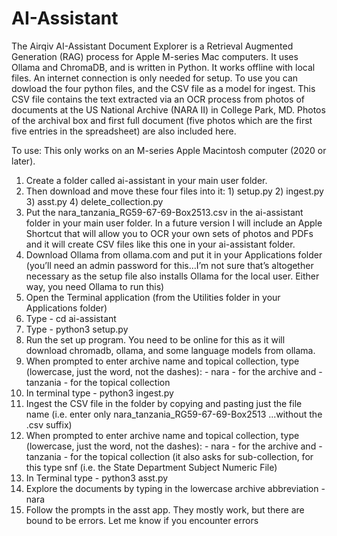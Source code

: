 # AI-Assistant
The Airqiv AI-Assistant Document Explorer is a Retrieval Augmented Generation (RAG) process for Apple M-series Mac computers. It uses Ollama and ChromaDB, and is written in Python. It works offline with local files. An internet connection is only needed for setup.
To use you can dowload the four python files, and the CSV file as a model for ingest. This CSV file contains the text extracted via an OCR process from photos of documents at the US National Archive (NARA II) in College Park, MD. Photos of the archival box and first full document (five photos which are the first five entries in the spreadsheet) are also included here.

To use: This only works on an M-series Apple Macintosh computer (2020 or later). 

1. Create a folder called ai-assistant in your main user folder.
2. Then download and move these four files into it: 1) setup.py 2) ingest.py 3) asst.py 4) delete_collection.py
3. Put the nara_tanzania_RG59-67-69-Box2513.csv in the ai-assistant folder in your main user folder. In a future version I will include an Apple Shortcut that will allow you to OCR your own sets of photos and PDFs and it will create CSV files like this one in your ai-assistant folder. 
4. Download Ollama from ollama.com and put it in your Applications folder (you’ll need an admin password for this…I’m not sure that’s altogether necessary as the setup file also installs Ollama for the local user. Either way, you need Ollama to run this)
5. Open the Terminal application (from the Utilities folder in your Applications folder)
6. Type - cd ai-assistant
7. Type - python3 setup.py
8. Run the set up program. You need to be online for this as it will download chromadb, ollama, and some language models from ollama.
9. When prompted to enter archive name and topical collection, type (lowercase, just the word, not the dashes): - nara - for the archive and - tanzania - for the topical collection
10. In terminal type - python3 ingest.py
11. Ingest the CSV file in the folder by copying and pasting just the file name (i.e. enter only nara_tanzania_RG59-67-69-Box2513 ...without the .csv suffix)
12. When prompted to enter archive name and topical collection, type (lowercase, just the word, not the dashes): - nara - for the archive and - tanzania - for the topical collection (it also asks for sub-collection, for this type snf (i.e. the State Department Subject Numeric File) 
13. In Terminal type - python3 asst.py
14. Explore the documents by typing in the lowercase archive abbreviation -  nara
15. Follow the prompts in the asst app. They mostly work, but there are bound to be errors. Let me know if you encounter errors

